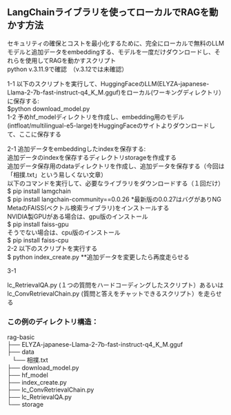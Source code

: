 ## LangChainライブラリを使ってローカルでRAGを動かす方法

セキュリティの確保とコストを最小化するために、完全にローカルで無料のLLMモデルと追加データをembeddingする、モデルを一度だけダウンロードし、それらを使用してRAGを動かすスクリプト<br>
python v.3.11.9で確認　（v.3.12では未確認）

1-1 以下のスクリプトを実行して、HuggingFaceのLLM(ELYZA-japanese-Llama-2-7b-fast-instruct-q4_K_M.gguf)をローカル(ワーキングディレクトリ）に保存する:<br>
$python download_model.py<br>
1-2 予めhf_modelディレクトリを作成し、embedding用のモデル(intfloat/multilingual-e5-large)をHuggingFaceのサイトよりダウンロードして、ここに保存する<br>

2-1 追加データをembeddingしたindexを保存する:<br>
追加データのindexを保存するディレクトリstorageを作成する<br>
追加データ保存用のdataディレクトリを作成し、追加データを保存する（今回は「相撲.txt」という易しくない文章）<br>
以下のコマンドを実行して、必要なライブラリをダウンロードする（１回だけ）<br>
$ pip install lamgchain<br>
$ pip install langchain-community==0.0.26   *最新版の0.0.27はバグがありNG<br>
MetaのFAISS(ベクトル検索ライブラリ)をインストールする<br>
NVIDIA製GPUがある場合は、gpu版のインストール<br>
$ pip install faiss-gpu<br>
そうでない場合は、cpu版のインストール<br>
$ pip install faiss-cpu<br>
2-2 以下のスクリプトを実行する<br>
$ python index_create.py    **追加データを変更したら再度走らせる<br>

3-1 


lc_RetrievalQA.py (１つの質問をハードコーディングしたスクリプト）あるいはlc_ConvRetrievalChain.py (質問と答えをチャットできるスクリプト）を走らせる

### この例のディレクトリ構造：<br/>
rag-basic<br/>
├── ELYZA-japanese-Llama-2-7b-fast-instruct-q4_K_M.gguf<br>
├── data<br/>
   └── 相撲.txt<br/>
├── download_model.py<br/>
├── hf_model<br/>
├── index_create.py<br/>
├── lc_ConvRetrievalChain.py<br/>
├── lc_RetrievalQA.py<br/>
└── storage<br/>
